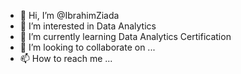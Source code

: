 - 👋 Hi, I’m @IbrahimZiada
- 👀 I’m interested in Data Analytics
- 🌱 I’m currently learning Data Analytics Certification 
- 💞️ I’m looking to collaborate on ...
- 📫 How to reach me ...

<!---
IbrahimZiada/IbrahimZiada is a ✨ special ✨ repository because its `README.md` (this file) appears on your GitHub profile.
You can click the Preview link to take a look at your changes.
--->
